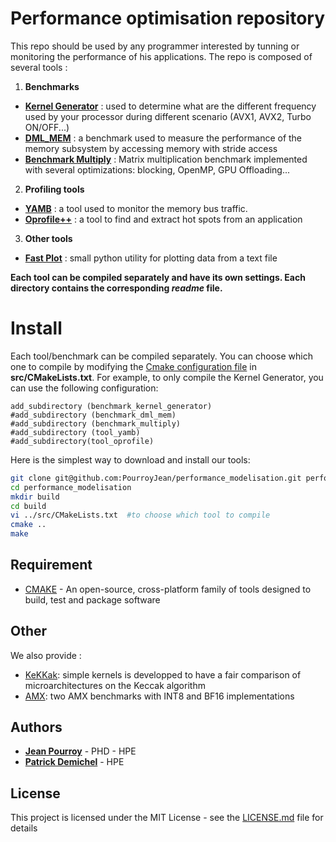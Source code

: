 # Performance optimisation repository
This repo should be used by any programmer interested by tunning or monitoring the performance of his applications.
The repo is composed of several tools :

1. **Benchmarks**
* [**Kernel Generator**](/src/benchmark_kernel_generator) : used to determine what are the different frequency used by your processor during different scenario (AVX1, AVX2, Turbo ON/OFF...)
* [**DML_MEM**](/src/benchmark_dml_mem) : a benchmark used to measure the performance of the memory subsystem by accessing memory with stride access
* [**Benchmark Multiply**](/src/benchmark_multiply) : Matrix multiplication benchmark implemented with several optimizations: blocking, OpenMP, GPU Offloading...


2. **Profiling tools**  
* [**YAMB**](/src/tool_yamb) : a tool used to monitor the memory bus traffic.
* [**Oprofile++**](/src/tool_oprofile) : a tool to find and extract hot spots from an application

3. **Other tools**
* [**Fast Plot**](/script/fastplot) :  small python utility for plotting data from a text file

**Each tool can be compiled separately and have its own settings. Each directory contains the corresponding *readme* file.**


# Install

Each tool/benchmark can be compiled separately. You can choose which one to compile by modifying the [Cmake configuration file](src/CMakeLists.txt) in **src/CMakeLists.txt**. For example, to only compile the Kernel Generator, you can use the following configuration:
```
add_subdirectory (benchmark_kernel_generator)
#add_subdirectory (benchmark_dml_mem)
#add_subdirectory (benchmark_multiply)
#add_subdirectory (tool_yamb)
#add_subdirectory(tool_oprofile)
```

Here is the simplest way to download and install our tools:
```bash
git clone git@github.com:PourroyJean/performance_modelisation.git performance_modelisation
cd performance_modelisation
mkdir build
cd build
vi ../src/CMakeLists.txt  #to choose which tool to compile 
cmake ..
make
```


## Requirement

* [CMAKE](https://cmake.org/) - An open-source, cross-platform family of tools designed to build, test and package software


## Other

We also provide :
* [KeKKak](src/benchmark_keccak): simple kernels is developped to have a fair comparison of microarchitectures on the Keccak algorithm 
* [AMX](src/benchmark_amx): two AMX benchmarks with INT8 and BF16 implementations

## Authors

* **[Jean Pourroy](https://www.linkedin.com/in/pourroyjean/)** - PHD - HPE
* **[Patrick Demichel]()** - HPE

## License

This project is licensed under the MIT License - see the [LICENSE.md](LICENSE.md) file for details
